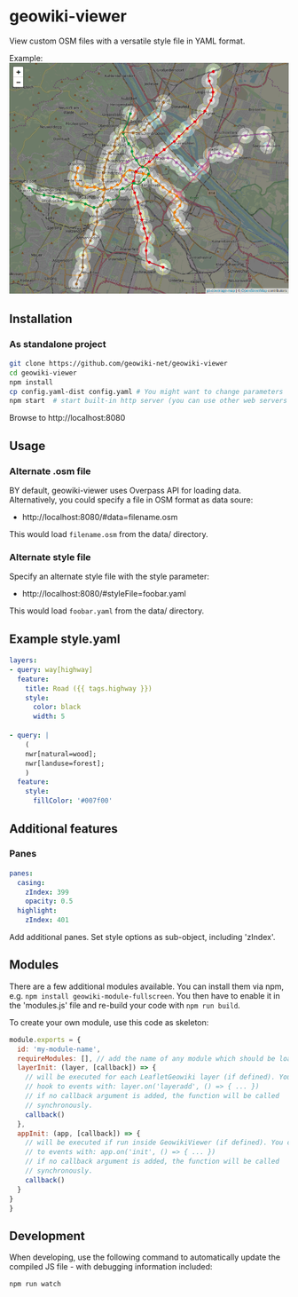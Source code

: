 # geowiki-viewer
View custom OSM files with a versatile style file in YAML format.

Example: ![Screenshot](./screenshot.png)

## Installation
### As standalone project
```sh
git clone https://github.com/geowiki-net/geowiki-viewer
cd geowiki-viewer
npm install
cp config.yaml-dist config.yaml # You might want to change parameters
npm start  # start built-in http server (you can use other web servers as well; no server process needed)
```

Browse to http://localhost:8080

## Usage
### Alternate .osm file
BY default, geowiki-viewer uses Overpass API for loading data. Alternatively, you could specify a file in OSM format as data soure:
* http://localhost:8080/#data=filename.osm

This would load `filename.osm` from the data/ directory.

### Alternate style file
Specify an alternate style file with the style parameter:
* http://localhost:8080/#styleFile=foobar.yaml

This would load `foobar.yaml` from the data/ directory.

## Example style.yaml
```yaml
layers:
- query: way[highway]
  feature:
    title: Road ({{ tags.highway }})
    style:
      color: black
      width: 5

- query: |
    (
    nwr[natural=wood];
    nwr[landuse=forest];
    )
  feature:
    style:
      fillColor: '#007f00'
```

## Additional features
### Panes
```yaml
panes:
  casing:
    zIndex: 399
    opacity: 0.5
  highlight:
    zIndex: 401
```

Add additional panes. Set style options as sub-object, including 'zIndex'.

## Modules
There are a few additional modules available. You can install them via npm,
e.g. `npm install geowiki-module-fullscreen`. You then have to enable it in the
'modules.js' file and re-build your code with `npm run build`.

To create your own module, use this code as skeleton:
```js
module.exports = {
  id: 'my-module-name',
  requireModules: [], // add the name of any module which should be loaded first, e.g. 'map'
  layerInit: (layer, [callback]) => {
    // will be executed for each LeafletGeowiki layer (if defined). You can
    // hook to events with: layer.on('layeradd', () => { ... })
    // if no callback argument is added, the function will be called
    // synchronously.
    callback()
  },
  appInit: (app, [callback]) => {
    // will be executed if run inside GeowikiViewer (if defined). You can hook
    // to events with: app.on('init', () => { ... })
    // if no callback argument is added, the function will be called
    // synchronously.
    callback()
  }
}
}
```

## Development
When developing, use the following command to automatically update the compiled JS file - with debugging information included:
```sh
npm run watch
```
